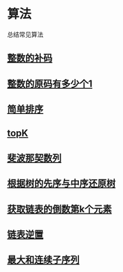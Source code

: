 # 算法 

总结常见算法

## [整数的补码](https://github.com/fizzse/algorithm/blob/master/bitmap.c)

## [整数的原码有多少个1](https://github.com/fizzse/algorithm/blob/master/1.go)

## [简单排序](https://github.com/fizzse/algorithm/blob/master/simple_sort.go) 

## [topK]() 

## [斐波那契数列](https://github.com/fizzse/algorithm/blob/master/fibonacci.go) 

## [根据树的先序与中序还原树](https://github.com/fizzse/algorithm/blob/master/tree.go)

## [获取链表的倒数第k个元素](https://github.com/fizzse/algorithm/blob/master/list_find.go)

## [链表逆置](https://github.com/fizzse/algorithm/blob/master/list_reverse.go)

## [最大和连续子序列](https://github.com/fizzse/algorithm/blob/master/sub_max_array.go)
